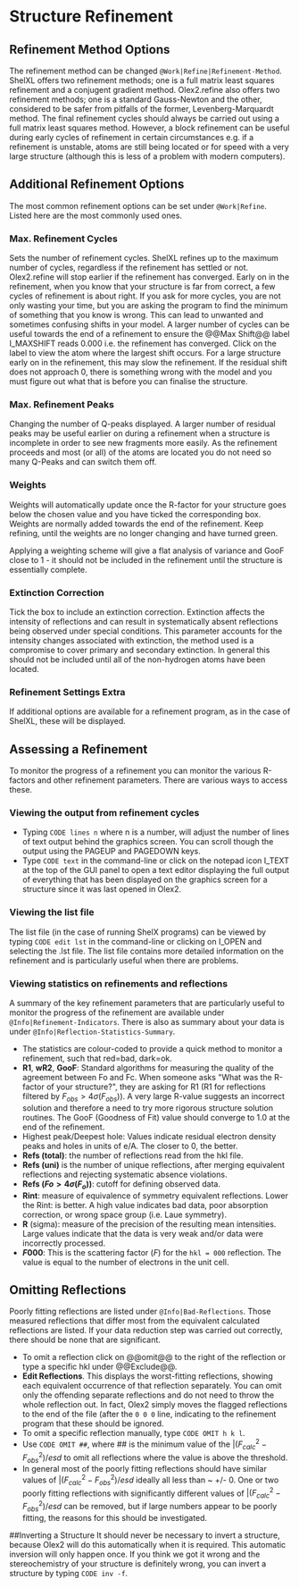 # Structure Refinement

## Refinement Method Options
The refinement method can be changed `@Work|Refine|Refinement-Method`. ShelXL offers two refinement methods; one is a full matrix least squares refinement and a conjugent gradient method. Olex2.refine also offers two refinement methods; one is a standard Gauss-Newton and the other, considered to be safer from pitfalls of the former, Levenberg-Marquardt method.
The final refinement cycles should always be carried out using a full matrix least squares method. However, a block refinement can be useful during early cycles of refinement in certain circumstances e.g. if a refinement is unstable, atoms are still being located or for speed with a very large structure (although this is less of a problem with modern computers).

## Additional Refinement Options
The most common refinement options can be set under `@Work|Refine`. Listed here are the most commonly used ones.

### Max. Refinement Cycles
Sets the number of refinement cycles. ShelXL refines up to the maximum number of cycles, regardless if the refinement has settled or not. Olex2.refine will stop earlier if the refinement has converged.
Early on in the refinement, when you know that your structure is far from correct, a few cycles of refinement is about right. If you ask for more cycles, you are not only wasting your time, but you are asking the program to find the minimum of something that you know is wrong. This can lead to unwanted and sometimes confusing shifts in your model.
A larger number of cycles can be useful towards the end of a refinement to ensure the @@Max Shift@@ label I_MAXSHIFT reads 0.000 i.e. the refinement has converged. Click on the label to view the atom where the largest shift occurs. For a large structure early on in the refinement, this may slow the refinement. If the residual shift does not approach 0, there is something wrong with the model and you must figure out what that is before you can finalise the structure.

### Max. Refinement Peaks
Changing the number of Q-peaks displayed. A larger number of residual peaks may be useful earlier on during a refinement when a structure is incomplete in order to see new fragments more easily. As the refinement proceeds and most (or all) of the atoms are located you do not need so many Q-Peaks and can switch them off.

### Weights
Weights will automatically update once the R-factor for your structure goes below the chosen value and you have ticked the corresponding box.
Weights are normally added towards the end of the refinement. Keep refining, until the weights are no longer changing and have turned green.

Applying a weighting scheme will give a flat analysis of variance and GooF close to 1 - it should not be included in the refinement until the structure is essentially complete.

### Extinction Correction
Tick the box to include an extinction correction.
Extinction affects the intensity of reflections and can result in systematically absent reflections being observed under special conditions. This parameter accounts for the intensity changes associated with extinction, the method used is a compromise to cover primary and secondary extinction. In general this should not be included until all of the non-hydrogen atoms have been located.

### Refinement Settings Extra
If additional options are available for a refinement program, as in the case of ShelXL, these will be displayed.

## Assessing a Refinement
To monitor the progress of a refinement you can monitor the various R-factors and other refinement parameters. There are various ways to access these.

### Viewing the output from refinement cycles

- Typing `CODE lines n` where n is a number, will adjust the number of lines of text output behind the graphics screen. You can scroll though the output using the PAGEUP and PAGEDOWN keys.
- Type `CODE text` in the command-line or click on the notepad icon I_TEXT at the top of the GUI panel to open a text editor displaying the full output of everything that has been displayed on the graphics screen for a structure since it was last opened in Olex2.

### Viewing the list file
The list file (in the case of running ShelX programs) can be viewed by typing `CODE edit lst` in the command-line or clicking on I_OPEN and selecting the .lst file. The list file contains more detailed information on the refinement and is particularly useful when there are problems.

### Viewing statistics on refinements and reflections
A summary of the key refinement parameters that are particularly useful to monitor the progress of the refinement are available under `@Info|Refinement-Indicators`. There is also as summary about your data is under `@Info|Reflection-Statistics-Summary`.

- The statistics are colour-coded to provide a quick method to monitor a refinement, such that red=bad, dark=ok. 
- **R1**, **wR2**, **GooF**: Standard algorithms for measuring the quality of the agreement between Fo and Fc. When someone asks "What was the R-factor of your structure?", they are asking for R1 (R1 for reflections filtered by $F_{obs} > 4\sigma(F_{obs})$). A very large R-value suggests an incorrect solution and therefore a need to try more rigorous structure solution routines. The GooF (Goodness of Fit) value should converge to 1.0 at the end of the refinement.
- Highest peak/Deepest hole: Values indicate residual electron density peaks and holes in units of e/A. The closer to 0, the better. 
- **Refs (total)**: the number of reflections read from the hkl file.
- **Refs (uni)** is the number of unique reflections, after merging equivalent reflections and rejecting systematic absence violations. 
- **Refs ($Fo> 4\sigma(F_o)$)**: cutoff for defining observed data.
- **Rint**: measure of equivalence of symmetry equivalent reflections. Lower the Rint: is better. A high value indicates bad data, poor absorption correction, or wrong space group (i.e. Laue symmetry).
- **R** (sigma): measure of the precision of the resulting mean intensities. Large values indicate that the data is very weak and/or data were incorrectly processed.
- **$F000$**: This is the scattering factor ($F$) for the `hkl = 000` reflection. The value is equal to the number of electrons in the unit cell.

## Omitting Reflections
Poorly fitting reflections are listed under `@Info|Bad-Reflections`. Those measured reflections that differ most from the equivalent calculated reflections are listed. If your data reduction step was carried out correctly, there should be none that are significant.

- To omit a reflection click on @@omit@@ to the right of the reflection or type a specific hkl under @@Exclude@@.
- **Edit Reflections**. This displays the worst-fitting reflections, showing each equivalent occurrence of that reflection separately. You can omit only the offending separate reflections and do not need to throw the whole reflection out. In fact, Olex2 simply moves the flagged reflections to the end of the file (after the `0 0 0` line, indicating to the refinement program that these should be ignored.
- To omit a specific reflection manually, type `CODE OMIT h k l`.
- Use `CODE OMIT ##`, where ## is the minimum value of the $|(F_{calc}^{2}-F_{obs}^{2})/esd$ to omit all reflections where the value is above the threshold.
- In general most of the poorly fitting reflections should have similar values of $|(F_{calc}^{2}-F_{obs}^{2})/esd$ ideally all less than ~ +/- 0. One or two poorly fitting reflections with significantly different values of $|(F_{calc}^{2}-F_{obs}^{2})/esd$ can be removed, but if large numbers appear to be poorly fitting, the reasons for this should be investigated.

##Inverting a Structure
It should never be necessary to invert a structure, because Olex2 will do this automatically when it is required. This automatic inversion will only happen once. If you think we got it wrong and the stereochemistry of your structure is definitely wrong, you can invert a structure by typing `CODE inv -f`.
